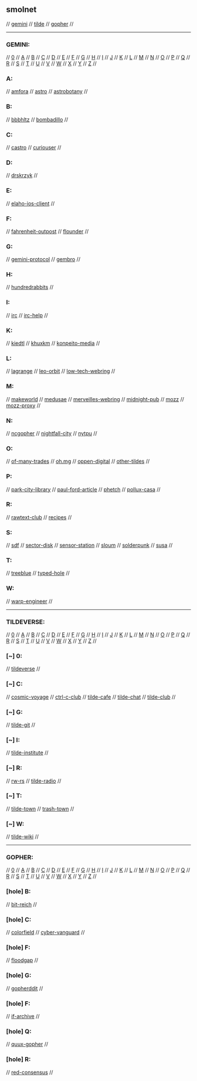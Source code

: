 ## smolnet

// [gemini](#gemini) // [tilde](#tildeverse) // [gopher](#gopher) //

---

### GEMINI:

// [0](#0) // [A](#a) // [B](#b) // [C](#c) // [D](#d) // [E](#e) // [F](#f) // [G](#g)
// [H](#h) // [I](#i) // [J](#j) // [K](#k) // [L](#l) // [M](#m) // [N](#n) // [O](#o)
// [P](#p) // [Q](#q) // [R](#r) // [S](#s) // [T](#t) // [U](#u) // [V](#v) // [W](#w)
// [X](#x) // [Y](#y) // [Z](#z) //

### A:
// [amfora](https://github.com/makeworld-the-better-one/amfora)
// [astro](https://github.com/blmayer/astro)
// [astrobotany](gemini://astrobotany.mozz.us/)
//

### B:
// [bbbhltz](gemini://gemini.bbbhltz.space/)
// [bombadillo](https://bombadillo.colorfield.space/)
//

### C:
// [castro](https://sr.ht/~julienxx/Castor/)
// [curiouser](http://tilde.town/~curiouser/)
//

### D:
// [drskrzyk](gemini://drskrzyk.com/)
//

### E:
// [elaho-ios-client](https://github.com/pitr/gemini-ios)
//

### F:
// [fahrenheit-outpost](gemini://warmedal.se/~bjorn/fahrenheit-outpost/)
// [flounder](gemini://flounder.online)
//

### G:
// [gemini-protocol](https://gemini.circumlunar.space/)
// [gembro](https://git.sr.ht/~rafael/gembro)
//

### H:
// [hundredrabbits](gemini://gemini.circumlunar.space/users/hundredrabbits/)
//

### I:
// [irc](https://irc.com/)
// [irc-help](https://www.irchelp.org/)
//

### K:
// [kiedtl](gemini://tilde.team/~kiedtl/)
// [khuxkm](gemini://tilde.team/~khuxkm/)
// [konpeito-media](gemini://konpeito.media/)
//

### L:
// [lagrange](gemini://skyjake.fi/lagrange/)
// [leo-orbit](gemini://tilde.team/~khuxkm/leo/)
// [low-tech-webring](https://emreed.net/LowTech_Directory)
//

### M:
// [makeworld](gemini://makeworld.space/)
// [medusae](gemini://medusae.space/)
// [merveilles-webring](https://webring.xxiivv.com/)
// [midnight-pub](http://gemini//midnight.pub/)
// [mozz](gemini://mozz.us)
// [mozz-proxy](https://portal.mozz.us/gemini/gemini.circumlunar.space/)
//

### N:
// [ncgopher](https://github.com/jansc/ncgopher)
// [nightfall-city](gemini://main-street.nightfall.city/)
// [nytpu](gemini://nytpu.com/)
//

### O:
// [of-many-trades](gemini://ofmanytrades.com/)
// [oh.mg](gemini://om.gay/)
// [oppen-digital](gemini://oppen.digital/)
// [other-tildes](http://tilde.club/~pfhawkins/othertildes.html)
//

### P:
// [park-city-library](gemini://park-city.club/library/)
// [paul-ford-article](https://medium.com/message/tilde-club-i-had-a-couple-drinks-and-woke-up-with-1-000-nerds-a8904f0a2ebf)
// [phetch](https://github.com/xvxx/phetch)
// [pollux-casa](gemini://pollux.casa/)
//

### R:
// [rawtext-club](https://rawtext.club/)
// [recipes](gemini://rawtext.club/~sloum/cgi/recipes/)
//

### S:
// [sdf](https://sdf.org/)
// [sector-disk](https://sectordisk.pw/)
// [sensor-station](gemini://gemini.sensorstation.co/)
// [sloum](gemini://rawtext.club/~sloum/)
// [solderpunk](http://gemini//zaibatsu.circumlunar.space/~solderpunk/)
// [susa](gemini://gemini.susa.net/)
//

### T:
// [treeblue](gemini://review.treeblue.space/)
// [typed-hole](gemini://typed-hole.org/)
//

### W:
// [warp-engineer](gemini://warpengineer.space/index.gemini)
//

---

### TILDEVERSE:

// [0](#~-0) // [A](#~-a) // [B](#~-b) // [C](#~-c) // [D](#~-d) // [E](#~-e) // [F](#~-f) // [G](#~-g)
// [H](#~-h) // [I](#~-i) // [J](#~-j) // [K](#~-k) // [L](#~-l) // [M](#~-m) // [N](#~-n) // [O](#~-o)
// [P](#~-p) // [Q](#~-q) // [R](#~-r) // [S](#~-s) // [T](#~-t) // [U](#~-u) // [V](#~-v) // [W](#~-w)
// [X](#~-x) // [Y](#~-y) // [Z](#~-z) //

### [~] 0:
// [tildeverse](https://tildeverse.org/)
//

### [~] C:
// [cosmic-voyage](https://cosmic.voyage/)
// [ctrl-c-club](https://ctrl-c.club/)
// [tilde-cafe](https://tilde.cafe/)
// [tilde-chat](https://tilde.chat/)
// [tilde-club](http://tilde.club/)
//

### [~] G:
// [tilde-git](https://tildegit.org/)
//

### [~] I:
// [tilde-institute](https://tilde.institute/)
//

### [~] R:
// [rw-rs](http://rw.rs/)
// [tilde-radio](https://tilderadio.org/)
//

### [~] T:
// [tilde-town](https://tilde.town/)
// [trash-town](https://trash.town/)
//

### [~] W:
// [tilde-wiki](https://tilde.wiki/wiki/Main_Page)
//

---

### GOPHER:

// [0](#hole-0) // [A](#hole-a) // [B](#hole-b) // [C](#hole-c) // [D](#hole-d) // [E](#hole-e) // [F](#hole-f) // [G](#hole-g)
// [H](#hole-h) // [I](#hole-i) // [J](#hole-j) // [K](#hole-k) // [L](#hole-l) // [M](#hole-m) // [N](#hole-n) // [O](#hole-o)
// [P](#hole-p) // [Q](#hole-q) // [R](#hole-r) // [S](#hole-s) // [T](#hole-t) // [U](#hole-u) // [V](#hole-v) // [W](#hole-w)
// [X](#hole-x) // [Y](#hole-y) // [Z](#hole-z) //

### [hole] B:
// [bit-reich](gopher://bitreich.org/)
//

### [hole] C:
// [colorfield](gopher://Colorfield.space)
// [cyber-vanguard](gopher://cyber.dabamos.de)
//

### [hole] F:
// [floodgap](gopher://gopher.floodgap.com)
//

### [hole] G:
// [gopherddit](gopher://gopherddit.com)
//

### [hole] F:
// [if-archive](gopher://gopher.661.org/1/if-archive)
//

### [hole] Q:
// [quux-gopher](gopher://gopher.quux.org:70/1/)
//

### [hole] R:
// [red-consensus](gopher://consensus.circumlunar.space)
//
